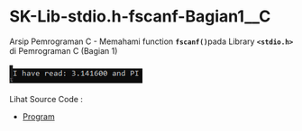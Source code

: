 # SK-Lib-stdio.h-fscanf-Bagian1__C
Arsip Pemrograman C - Memahami function <code><b>fscanf()</b></code>pada Library <code><b>&lt;stdio.h></b></code> di Pemrograman C (Bagian 1)<br><br>
<img src="https://github.com/RizkyKhapidsyah/SK-Lib-stdio.h-fscanf-Bagian1__C/blob/master/SK-Lib-stdio.h-fscanf-Bagian1__C/result/001.PNG"><br><br>
Lihat Source Code : <br>
- <a href="https://github.com/RizkyKhapidsyah/SK-Lib-stdio.h-fscanf-Bagian1__C/blob/master/SK-Lib-stdio.h-fscanf-Bagian1__C/Source.c">Program</a>
